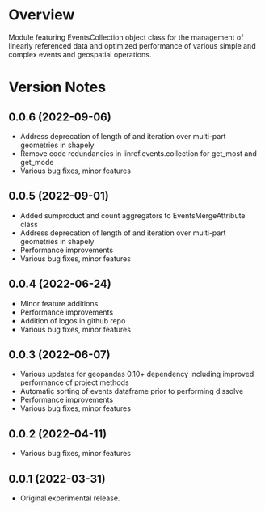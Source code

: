 # Overview
Module featuring EventsCollection object class for the management of linearly referenced data and optimized performance of various simple and complex events and geospatial operations.

# Version Notes
## 0.0.6 (2022-09-06)
- Address deprecation of length of and iteration over multi-part geometries in shapely
- Remove code redundancies in linref.events.collection for get_most and get_mode
- Various bug fixes, minor features

## 0.0.5 (2022-09-01)
- Added sumproduct and count aggregators to EventsMergeAttribute class
- Address deprecation of length of and iteration over multi-part geometries in shapely
- Performance improvements
- Various bug fixes, minor features

## 0.0.4 (2022-06-24)
- Minor feature additions
- Performance improvements
- Addition of logos in github repo
- Various bug fixes, minor features

## 0.0.3 (2022-06-07)
- Various updates for geopandas 0.10+ dependency including improved performance of project methods
- Automatic sorting of events dataframe prior to performing dissolve
- Performance improvements
- Various bug fixes, minor features

## 0.0.2 (2022-04-11)
- Various bug fixes, minor features

## 0.0.1 (2022-03-31)
- Original experimental release.